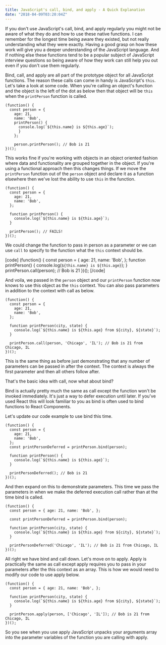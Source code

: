 ```yaml
---
title: JavaScript's call, bind, and apply - A Quick Explanation
date: "2018-04-09T03:20:04Z"
---
```


If you don't use JavaScript's call, bind, and apply regularly you might not be aware of what they do and how to use these native functions. I can remember for the longest time being aware they existed, but not really understanding what they were exactly. Having a good grasp on how these work will give you a deeper understanding of the JavaScript language. And if nothing else these functions tend to be a popular subject of JavaScript interview questions so being aware of how they work can still help you out even if you don't use them regularly. 

Bind, call, and apply are all part of the prototype object for all JavaScript functions. The reason these calls can come in handy is JavaScript's `this`. Let's take a look at some code. When you're calling an object's function and the object is the left of the dot as below then that object will be `this` when the `printPerson` function is called. 

```
(function() { 
  const person = { 
    age: 21, 
    name: 'Bob', 
    printPerson() { 
      console.log(`${this.name} is ${this.age}`); 
      } 
    }; 

    person.printPerson(); // Bob is 21 
})(); 
```

This works fine if you're working with objects in an object oriented fashion where data and functionality are grouped together in the object. If you're using a functional approach then this changes things. If we move the `printPerson` function out of the `person` object and declare it as a function elsewhere then we've lost the ability to use `this` in the function. 

```
(function() { 
  const person = { 
    age: 21, 
    name: 'Bob', 
  }; 
  
  function printPerson() { 
    console.log(`${this.name} is ${this.age}`); 
  } 
  
  printPerson(); // FAILS! 
})();
```

We could change the function to pass in person as a parameter or we can use `call` to specify to the function what the `this` context should be. 

[code] (function() { const person = { age: 21, name: 'Bob', }; function printPerson() { console.log(`${this.name} is ${this.age}`); } printPerson.call(person); // Bob is 21 })(); [/code] 

And voila, we passed in the `person` object and our `printPerson` function now knows to use this object as the `this` context. You can also pass parameters in addition to the context with call as below. 

```
(function() { 
  const person = { 
    age: 21, 
    name: 'Bob', 
  };

  function printPerson(city, state) { 
    console.log(`${this.name} is ${this.age} from ${city}, ${state}`); 
  }

  printPerson.call(person, 'Chicago', 'IL'); // Bob is 21 from Chicago, IL 
})();
```

This is the same thing as before just demonstrating that any number of parameters can be passed in after the context. The context is always the first parameter and then all others follow after.

That's the basic idea with call, now what about bind?

Bind is actually pretty much the same as call except the function won't be invoked immediately. It's just a way to defer execution until later. If you've used React this will look familiar to you as bind is often used to bind functions to React Components.

Let's update our code example to use bind this time. 

```
(function() { 
  const person = { 
    age: 21, 
    name: 'Bob', 
  }; 
  const printPersonDeferred = printPerson.bind(person); 
  
  function printPerson() { 
    console.log(`${this.name} is ${this.age}`); 
  } 
  
  printPersonDeferred(); // Bob is 21 
})();
```

And then expand on this to demonstrate parameters. This time we pass the parameters in when we make the deferred execution call rather than at the time bind is called. 

```
(function() { 
  const person = { age: 21, name: 'Bob', }; 
  
  const printPersonDeferred = printPerson.bind(person); 
  
  function printPerson(city, state) { 
    console.log(`${this.name} is ${this.age} from ${city}, ${state}`); 
  } 
  
  printPersonDeferred('Chicago', 'IL'); // Bob is 21 from Chicago, IL 
})();
```

All right we have bind and call down. Let's move on to apply. Apply is practically the same as call except apply requires you to pass in your parameters after the this context as an array. This is how we would need to modify our code to use apply below. 

```
(function() { 
  const person = { age: 21, name: 'Bob', }; 
  
  function printPerson(city, state) { 
    console.log(`${this.name} is ${this.age} from ${city}, ${state}`); 
  } 
  
  printPerson.apply(person, ['Chicago', 'IL']); // Bob is 21 from Chicago, IL 
})();
```

So you see when you use apply JavaScript unpacks your arguments array into the parameter variables of the function you are calling with apply.